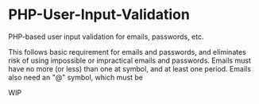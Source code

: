 # PHP-User-Input-Validation
PHP-based user input validation for emails, passwords, etc.

This follows basic requirement for emails and passwords, and eliminates risk of using impossible or impractical emails and passwords.  Emails must have no more (or less) than one at symbol, and at least one period.  Emails also need an "@" symbol, which must be


WIP
